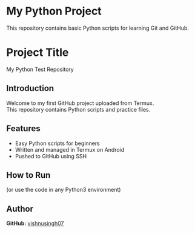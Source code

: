 # My Python Project
This repository contains basic Python scripts for learning Git and GitHub.
# Project Title
My Python Test Repository

## Introduction
Welcome to my first GitHub project uploaded from Termux.  
This repository contains Python scripts and practice files.

## Features
- Easy Python scripts for beginners
- Written and managed in Termux on Android
- Pushed to GitHub using SSH

## How to Run
(or use the code in any Python3 environment)

## Author
**GitHub:** [vishnusingh07](https://github.com/vishnusingh07)
